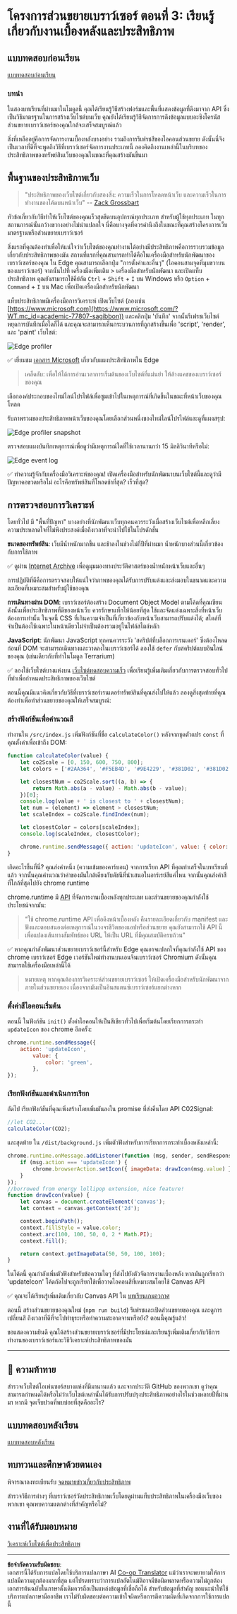 <!--
CO_OP_TRANSLATOR_METADATA:
{
  "original_hash": "f198c6b817b4b2a99749f4662e7cae98",
  "translation_date": "2025-08-26T22:42:25+00:00",
  "source_file": "5-browser-extension/3-background-tasks-and-performance/README.md",
  "language_code": "th"
}
-->
# โครงการส่วนขยายเบราว์เซอร์ ตอนที่ 3: เรียนรู้เกี่ยวกับงานเบื้องหลังและประสิทธิภาพ

## แบบทดสอบก่อนเรียน

[แบบทดสอบก่อนเรียน](https://ff-quizzes.netlify.app/web/quiz/27)

### บทนำ

ในสองบทเรียนที่ผ่านมาในโมดูลนี้ คุณได้เรียนรู้วิธีสร้างฟอร์มและพื้นที่แสดงข้อมูลที่ดึงมาจาก API ซึ่งเป็นวิธีมาตรฐานในการสร้างเว็บไซต์บนเว็บ คุณยังได้เรียนรู้วิธีจัดการการดึงข้อมูลแบบอะซิงโครนัส ส่วนขยายเบราว์เซอร์ของคุณใกล้จะเสร็จสมบูรณ์แล้ว

สิ่งที่เหลืออยู่คือการจัดการงานเบื้องหลังบางอย่าง รวมถึงการรีเฟรชสีของไอคอนส่วนขยาย ดังนั้นนี่จึงเป็นเวลาที่ดีที่จะพูดถึงวิธีที่เบราว์เซอร์จัดการงานประเภทนี้ ลองคิดถึงงานเหล่านี้ในบริบทของประสิทธิภาพของทรัพย์สินเว็บของคุณในขณะที่คุณสร้างมันขึ้นมา

## พื้นฐานของประสิทธิภาพเว็บ

> "ประสิทธิภาพของเว็บไซต์เกี่ยวกับสองสิ่ง: ความเร็วในการโหลดหน้าเว็บ และความเร็วในการทำงานของโค้ดบนหน้าเว็บ" -- [Zack Grossbart](https://www.smashingmagazine.com/2012/06/javascript-profiling-chrome-developer-tools/)

หัวข้อเกี่ยวกับวิธีทำให้เว็บไซต์ของคุณเร็วสุดขีดบนอุปกรณ์ทุกประเภท สำหรับผู้ใช้ทุกประเภท ในทุกสถานการณ์นั้นกว้างขวางอย่างไม่น่าแปลกใจ นี่คือบางจุดที่ควรคำนึงถึงในขณะที่คุณสร้างโครงการเว็บมาตรฐานหรือส่วนขยายเบราว์เซอร์

สิ่งแรกที่คุณต้องทำเพื่อให้แน่ใจว่าเว็บไซต์ของคุณทำงานได้อย่างมีประสิทธิภาพคือการรวบรวมข้อมูลเกี่ยวกับประสิทธิภาพของมัน สถานที่แรกที่คุณสามารถทำได้คือในเครื่องมือสำหรับนักพัฒนาของเบราว์เซอร์ของคุณ ใน Edge คุณสามารถเลือกปุ่ม "การตั้งค่าและอื่นๆ" (ไอคอนสามจุดที่มุมขวาบนของเบราว์เซอร์) จากนั้นไปที่ เครื่องมือเพิ่มเติม > เครื่องมือสำหรับนักพัฒนา และเปิดแท็บประสิทธิภาพ คุณยังสามารถใช้คีย์ลัด `Ctrl` + `Shift` + `I` บน Windows หรือ `Option` + `Command` + `I` บน Mac เพื่อเปิดเครื่องมือสำหรับนักพัฒนา

แท็บประสิทธิภาพมีเครื่องมือการวิเคราะห์ เปิดเว็บไซต์ (ลองเช่น [https://www.microsoft.com](https://www.microsoft.com/?WT.mc_id=academic-77807-sagibbon)) และคลิกปุ่ม 'บันทึก' จากนั้นรีเฟรชเว็บไซต์ หยุดการบันทึกเมื่อใดก็ได้ และคุณจะสามารถเห็นกระบวนการที่ถูกสร้างขึ้นเพื่อ 'script', 'render', และ 'paint' เว็บไซต์:

![Edge profiler](../../../../translated_images/profiler.5a4a62479c5df01cfec9aab74173dba13f91d2c968e1a1ae434c26165792df15.th.png)

✅ เยี่ยมชม [เอกสาร Microsoft](https://docs.microsoft.com/microsoft-edge/devtools-guide/performance/?WT.mc_id=academic-77807-sagibbon) เกี่ยวกับแผงประสิทธิภาพใน Edge

> เคล็ดลับ: เพื่อให้ได้การอ่านเวลาการเริ่มต้นของเว็บไซต์ที่แม่นยำ ให้ล้างแคชของเบราว์เซอร์ของคุณ

เลือกองค์ประกอบของไทม์ไลน์โปรไฟล์เพื่อซูมเข้าไปในเหตุการณ์ที่เกิดขึ้นในขณะที่หน้าเว็บของคุณโหลด

รับภาพรวมของประสิทธิภาพหน้าเว็บของคุณโดยเลือกส่วนหนึ่งของไทม์ไลน์โปรไฟล์และดูที่แผงสรุป:

![Edge profiler snapshot](../../../../translated_images/snapshot.97750180ebcad73794a3594b36925eb5c8dbaac9e03fec7f9b974188c9ac63c7.th.png)

ตรวจสอบแผงบันทึกเหตุการณ์เพื่อดูว่ามีเหตุการณ์ใดที่ใช้เวลานานกว่า 15 มิลลิวินาทีหรือไม่:

![Edge event log](../../../../translated_images/log.804026979f3707e00eebcfa028b2b5a88cec6292f858767bb6703afba65a7d9c.th.png)

✅ ทำความรู้จักกับเครื่องมือวิเคราะห์ของคุณ! เปิดเครื่องมือสำหรับนักพัฒนาบนเว็บไซต์นี้และดูว่ามีปัญหาคอขวดหรือไม่ อะไรคือทรัพย์สินที่โหลดช้าที่สุด? เร็วที่สุด?

## การตรวจสอบการวิเคราะห์

โดยทั่วไป มี "พื้นที่ปัญหา" บางอย่างที่นักพัฒนาเว็บทุกคนควรระวังเมื่อสร้างเว็บไซต์เพื่อหลีกเลี่ยงความประหลาดใจที่ไม่พึงประสงค์เมื่อถึงเวลาที่จะนำไปใช้ในโปรดักชั่น

**ขนาดของทรัพย์สิน**: เว็บมีน้ำหนักมากขึ้น และช้าลงในช่วงไม่กี่ปีที่ผ่านมา น้ำหนักบางส่วนนี้เกี่ยวข้องกับการใช้ภาพ

✅ ดูผ่าน [Internet Archive](https://httparchive.org/reports/page-weight) เพื่อดูมุมมองทางประวัติศาสตร์ของน้ำหนักหน้าเว็บและอื่นๆ

การปฏิบัติที่ดีคือการตรวจสอบให้แน่ใจว่าภาพของคุณได้รับการปรับแต่งและส่งมอบในขนาดและความละเอียดที่เหมาะสมสำหรับผู้ใช้ของคุณ

**การเดินทางผ่าน DOM**: เบราว์เซอร์ต้องสร้าง Document Object Model ตามโค้ดที่คุณเขียน ดังนั้นเพื่อประสิทธิภาพที่ดีของหน้าเว็บ ควรรักษาแท็กให้น้อยที่สุด ใช้และจัดแต่งเฉพาะสิ่งที่หน้าเว็บต้องการเท่านั้น ในจุดนี้ CSS ที่เกินความจำเป็นที่เกี่ยวข้องกับหน้าเว็บสามารถปรับแต่งได้; สไตล์ที่จำเป็นต้องใช้เฉพาะในหน้าเดียวไม่จำเป็นต้องรวมอยู่ในไฟล์สไตล์หลัก

**JavaScript**: นักพัฒนา JavaScript ทุกคนควรระวัง 'สคริปต์ที่บล็อกการเรนเดอร์' ซึ่งต้องโหลดก่อนที่ DOM จะสามารถเดินทางและวาดลงในเบราว์เซอร์ได้ ลองใช้ `defer` กับสคริปต์แบบอินไลน์ของคุณ (เช่นเดียวกับที่ทำในโมดูล Terrarium)

✅ ลองใช้เว็บไซต์บางแห่งบน [เว็บไซต์ทดสอบความเร็ว](https://www.webpagetest.org/) เพื่อเรียนรู้เพิ่มเติมเกี่ยวกับการตรวจสอบทั่วไปที่ทำเพื่อกำหนดประสิทธิภาพของเว็บไซต์

ตอนนี้คุณมีแนวคิดเกี่ยวกับวิธีที่เบราว์เซอร์เรนเดอร์ทรัพย์สินที่คุณส่งไปให้แล้ว ลองดูสิ่งสุดท้ายที่คุณต้องทำเพื่อทำส่วนขยายของคุณให้เสร็จสมบูรณ์:

### สร้างฟังก์ชันเพื่อคำนวณสี

ทำงานใน `/src/index.js` เพิ่มฟังก์ชันที่ชื่อ `calculateColor()` หลังจากชุดตัวแปร `const` ที่คุณตั้งค่าเพื่อเข้าถึง DOM:

```JavaScript
function calculateColor(value) {
	let co2Scale = [0, 150, 600, 750, 800];
	let colors = ['#2AA364', '#F5EB4D', '#9E4229', '#381D02', '#381D02'];

	let closestNum = co2Scale.sort((a, b) => {
		return Math.abs(a - value) - Math.abs(b - value);
	})[0];
	console.log(value + ' is closest to ' + closestNum);
	let num = (element) => element > closestNum;
	let scaleIndex = co2Scale.findIndex(num);

	let closestColor = colors[scaleIndex];
	console.log(scaleIndex, closestColor);

	chrome.runtime.sendMessage({ action: 'updateIcon', value: { color: closestColor } });
}
```

เกิดอะไรขึ้นที่นี่? คุณส่งค่าหนึ่ง (ความเข้มของคาร์บอน) จากการเรียก API ที่คุณทำเสร็จในบทเรียนที่แล้ว จากนั้นคุณคำนวณว่าค่าของมันใกล้เคียงกับดัชนีที่นำเสนอในอาร์เรย์สีแค่ไหน จากนั้นคุณส่งค่าสีที่ใกล้ที่สุดไปยัง chrome runtime

chrome.runtime มี [API](https://developer.chrome.com/extensions/runtime) ที่จัดการงานเบื้องหลังทุกประเภท และส่วนขยายของคุณกำลังใช้ประโยชน์จากมัน:

> "ใช้ chrome.runtime API เพื่อดึงหน้าเบื้องหลัง คืนรายละเอียดเกี่ยวกับ manifest และฟังและตอบสนองต่อเหตุการณ์ในวงจรชีวิตของแอปหรือส่วนขยาย คุณยังสามารถใช้ API นี้เพื่อแปลงเส้นทางสัมพัทธ์ของ URL ให้เป็น URL ที่มีคุณสมบัติครบถ้วน"

✅ หากคุณกำลังพัฒนาส่วนขยายเบราว์เซอร์นี้สำหรับ Edge คุณอาจแปลกใจที่คุณกำลังใช้ API ของ chrome เบราว์เซอร์ Edge เวอร์ชันใหม่ทำงานบนเอนจินเบราว์เซอร์ Chromium ดังนั้นคุณสามารถใช้เครื่องมือเหล่านี้ได้

> หมายเหตุ หากคุณต้องการวิเคราะห์ส่วนขยายเบราว์เซอร์ ให้เปิดเครื่องมือสำหรับนักพัฒนาจากภายในส่วนขยายเอง เนื่องจากมันเป็นอินสแตนซ์เบราว์เซอร์แยกต่างหาก

### ตั้งค่าสีไอคอนเริ่มต้น

ตอนนี้ ในฟังก์ชัน `init()` ตั้งค่าไอคอนให้เป็นสีเขียวทั่วไปเพื่อเริ่มต้นโดยเรียกการกระทำ `updateIcon` ของ chrome อีกครั้ง:

```JavaScript
chrome.runtime.sendMessage({
	action: 'updateIcon',
		value: {
			color: 'green',
		},
});
```

### เรียกฟังก์ชันและดำเนินการเรียก

ถัดไป เรียกฟังก์ชันที่คุณเพิ่งสร้างโดยเพิ่มมันลงใน promise ที่ส่งคืนโดย API C02Signal:

```JavaScript
//let CO2...
calculateColor(CO2);
```

และสุดท้าย ใน `/dist/background.js` เพิ่มตัวฟังสำหรับการเรียกการกระทำเบื้องหลังเหล่านี้:

```JavaScript
chrome.runtime.onMessage.addListener(function (msg, sender, sendResponse) {
	if (msg.action === 'updateIcon') {
		chrome.browserAction.setIcon({ imageData: drawIcon(msg.value) });
	}
});
//borrowed from energy lollipop extension, nice feature!
function drawIcon(value) {
	let canvas = document.createElement('canvas');
	let context = canvas.getContext('2d');

	context.beginPath();
	context.fillStyle = value.color;
	context.arc(100, 100, 50, 0, 2 * Math.PI);
	context.fill();

	return context.getImageData(50, 50, 100, 100);
}
```

ในโค้ดนี้ คุณกำลังเพิ่มตัวฟังสำหรับข้อความใดๆ ที่ส่งไปยังตัวจัดการงานเบื้องหลัง หากมันถูกเรียกว่า 'updateIcon' โค้ดถัดไปจะถูกเรียกใช้เพื่อวาดไอคอนสีที่เหมาะสมโดยใช้ Canvas API

✅ คุณจะได้เรียนรู้เพิ่มเติมเกี่ยวกับ Canvas API ใน [บทเรียนเกมอวกาศ](../../6-space-game/2-drawing-to-canvas/README.md)

ตอนนี้ สร้างส่วนขยายของคุณใหม่ (`npm run build`) รีเฟรชและเปิดส่วนขยายของคุณ และดูการเปลี่ยนสี ถึงเวลาที่ดีที่จะไปทำธุระหรือทำความสะอาดจานหรือยัง? ตอนนี้คุณรู้แล้ว!

ขอแสดงความยินดี คุณได้สร้างส่วนขยายเบราว์เซอร์ที่มีประโยชน์และเรียนรู้เพิ่มเติมเกี่ยวกับวิธีการทำงานของเบราว์เซอร์และวิธีวิเคราะห์ประสิทธิภาพของมัน

---

## 🚀 ความท้าทาย

สำรวจเว็บไซต์โอเพ่นซอร์สบางแห่งที่มีมานานแล้ว และจากประวัติ GitHub ของพวกเขา ดูว่าคุณสามารถกำหนดได้หรือไม่ว่าเว็บไซต์เหล่านั้นได้รับการปรับปรุงประสิทธิภาพอย่างไรในช่วงหลายปีที่ผ่านมา หากมี จุดเจ็บปวดที่พบบ่อยที่สุดคืออะไร?

## แบบทดสอบหลังเรียน

[แบบทดสอบหลังเรียน](https://ff-quizzes.netlify.app/web/quiz/28)

## ทบทวนและศึกษาด้วยตนเอง

พิจารณาลงทะเบียนรับ [จดหมายข่าวเกี่ยวกับประสิทธิภาพ](https://perf.email/)

สำรวจวิธีการต่างๆ ที่เบราว์เซอร์วัดประสิทธิภาพเว็บโดยดูผ่านแท็บประสิทธิภาพในเครื่องมือเว็บของพวกเขา คุณพบความแตกต่างที่สำคัญหรือไม่?

## งานที่ได้รับมอบหมาย

[วิเคราะห์เว็บไซต์เพื่อประสิทธิภาพ](assignment.md)

---

**ข้อจำกัดความรับผิดชอบ**:  
เอกสารนี้ได้รับการแปลโดยใช้บริการแปลภาษา AI [Co-op Translator](https://github.com/Azure/co-op-translator) แม้ว่าเราจะพยายามให้การแปลมีความถูกต้องมากที่สุด แต่โปรดทราบว่าการแปลอัตโนมัติอาจมีข้อผิดพลาดหรือความไม่ถูกต้อง เอกสารต้นฉบับในภาษาดั้งเดิมควรถือเป็นแหล่งข้อมูลที่เชื่อถือได้ สำหรับข้อมูลที่สำคัญ ขอแนะนำให้ใช้บริการแปลภาษามืออาชีพ เราไม่รับผิดชอบต่อความเข้าใจผิดหรือการตีความผิดที่เกิดจากการใช้การแปลนี้